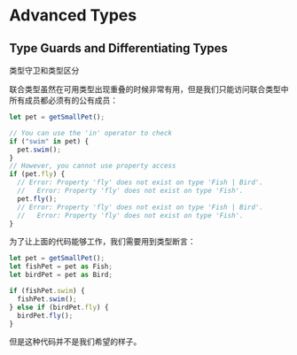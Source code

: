 # Advanced Types

## Type Guards and Differentiating Types

类型守卫和类型区分

联合类型虽然在可用类型出现重叠的时候非常有用，但是我们只能访问联合类型中所有成员都必须有的公有成员：

```ts
let pet = getSmallPet();

// You can use the 'in' operator to check
if ("swim" in pet) {
  pet.swim();
}
// However, you cannot use property access
if (pet.fly) {
  // Error: Property 'fly' does not exist on type 'Fish | Bird'.
  //   Error: Property 'fly' does not exist on type 'Fish'.
  pet.fly();
  // Error: Property 'fly' does not exist on type 'Fish | Bird'.
  //   Error: Property 'fly' does not exist on type 'Fish'.
}
```

为了让上面的代码能够工作，我们需要用到类型断言：

```ts
let pet = getSmallPet();
let fishPet = pet as Fish;
let birdPet = pet as Bird;

if (fishPet.swim) {
  fishPet.swim();
} else if (birdPet.fly) {
  birdPet.fly();
}
```

但是这种代码并不是我们希望的样子。
